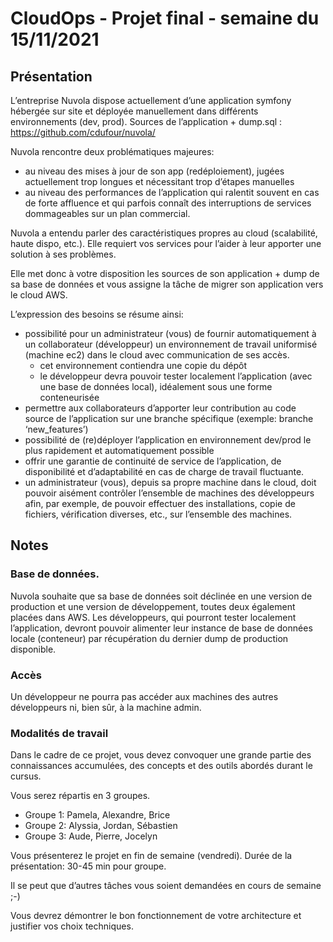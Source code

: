 # CloudOps - Projet final - semaine du 15/11/2021
## Présentation
L’entreprise Nuvola dispose actuellement d’une application symfony hébergée sur site et déployée manuellement dans différents environnements (dev, prod). 
Sources de l’application + dump.sql : https://github.com/cdufour/nuvola/

Nuvola rencontre deux problématiques majeures:
- au niveau des mises à jour de son app (redéploiement), jugées actuellement trop longues et nécessitant trop d’étapes manuelles
- au niveau des performances de l’application qui ralentit souvent en cas de forte affluence et qui parfois connaît des interruptions de services dommageables sur un plan commercial.

Nuvola a entendu parler des caractéristiques propres au cloud (scalabilité, haute dispo, etc.). Elle requiert vos services pour l’aider à leur apporter une solution à ses problèmes.

Elle met donc à votre disposition les sources de son application + dump de sa base de données et vous assigne la tâche de migrer son application vers le cloud AWS.

L’expression des besoins se résume ainsi:
- possibilité pour un administrateur (vous) de fournir automatiquement à un collaborateur (développeur) un    environnement de travail uniformisé (machine ec2) dans le cloud avec communication de ses accès. 
  - cet environnement contiendra une copie du dépôt
  - le développeur devra pouvoir tester localement l’application (avec une base de données local), idéalement sous une forme conteneurisée
- permettre aux collaborateurs d’apporter leur contribution au code source de l’application sur une branche spécifique (exemple: branche ‘new_features’)
- possibilité de (re)déployer l’application en environnement dev/prod le plus rapidement et automatiquement possible
- offrir une garantie de continuité de service de l’application, de disponibilité et d’adaptabilité en cas de charge de travail fluctuante.
- un administrateur (vous), depuis sa propre machine dans le cloud, doit pouvoir aisément contrôler l’ensemble de machines des développeurs afin, par exemple, de pouvoir effectuer des installations, copie de fichiers,  vérification diverses, etc., sur l’ensemble des machines.


## Notes 
### Base de données.
Nuvola souhaite que sa base de données soit déclinée en une version de production et une version de développement, toutes deux également placées dans AWS.
Les développeurs, qui pourront tester localement l’application, devront pouvoir alimenter leur instance de base de données locale (conteneur) par récupération du dernier dump de production disponible.

### Accès
Un développeur ne pourra pas accéder aux machines des autres développeurs ni, bien sûr, à la machine admin.

### Modalités de travail
Dans le cadre de ce projet, vous devez convoquer une grande partie des connaissances accumulées, des concepts et des outils abordés durant le cursus.

Vous serez répartis en 3 groupes.

- Groupe 1: Pamela, Alexandre, Brice
- Groupe 2: Alyssia, Jordan, Sébastien
- Groupe 3: Aude, Pierre, Jocelyn

Vous présenterez le projet en fin de semaine (vendredi).
Durée de la présentation: 30-45 min pour groupe.

Il se peut que d’autres tâches vous soient demandées en cours de semaine ;-)

Vous devrez démontrer le bon fonctionnement de votre architecture et justifier vos choix techniques.
